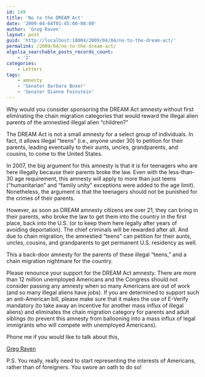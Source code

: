 ```yaml
---
id: 149
title: 'No to the DREAM Act'
date: '2009-04-04T01:45:00-08:00'
author: 'Greg Raven'
layout: post
guid: 'http://localhost:10004/2009/04/04/no-to-the-dream-act/'
permalink: /2009/04/no-to-the-dream-act/
algolia_searchable_posts_records_count:
    - '2'
categories:
    - Letters
tags:
    - amnesty
    - 'Senator Barbara Boxer'
    - 'Senator Dianne Feinstein'
---
```


Why would you consider sponsoring the DREAM Act amnesty without first eliminating the chain migration categories that would reward the illegal alien parents of the amnestied illegal alien “children?”  
  
The DREAM Act is not a small amnesty for a select group of individuals. In fact, it allows illegal “teens” (i.e., anyone under 30) to petition for their parents, leading eventually to their aunts, uncles, grandparents, and cousins, to come to the United States.

In 2007, the big argument for this amnesty is that it is for teenagers who are here illegally because their parents broke the law. Even with the less-than-30 age requirement, this amnesty will apply to more than just teens (“humanitarian” and “family unity” exceptions were added to the age limit). Nonetheless, the argument is that the teenagers should not be punished for the crimes of their parents.

However, as soon as DREAM amnesty citizens are over 21, they can bring in their parents, who broke the law to get them into the country in the first place, back into the U.S. (or to keep them here legally after years of avoiding deportation). The chief criminals will be rewarded after all. And due to chain migration, the amnestied “teens” can petition for their aunts, uncles, cousins, and grandparents to get permanent U.S. residency as well.

This a back-door amnesty for the parents of these illegal “teens,” and a chain migration nightmare for the country.

Please renounce your support for the DREAM Act amnesty. There are more than 12 million unemployed Americans and the Congress should not consider passing any amnesty when so many Americans are out of work (and so many illegal aliens have jobs). If you are determined to support such an anti-American bill, please make sure that it makes the use of E-Verify mandatory (to take away an incentive for another mass influx of illegal aliens) and eliminates the chain migration category for parents and adult siblings (to prevent this amnesty from ballooning into a mass influx of legal immigrants who will compete with unemployed Americans).

Phone me if you would like to talk about this,

[Greg Raven](https://www.gregraven.org/)

P.S. You really, really need to start representing the interests of Americans, rather than of foreigners. You swore an oath to do so!